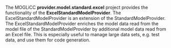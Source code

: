 The MOGLiCC **provider.model.standard.excel** project provides the functionality of the **ExcelStandardModelProvider**.
The ExcelStandardModelProvider is an extension of the StandardModelProvider.
The ExcelStandardModelProvider enriches the model data read from the model file of the StandardModelProvider by additional model data read from an Excel file.
This is especially useful to manage large data sets, e.g. test data, and use them for code generation.  
